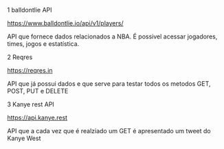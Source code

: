 1
  balldontlie API
  
  https://www.balldontlie.io/api/v1/players/<ID>
  
  API que fornece dados relacionados a NBA. É possivel acessar jogadores, times, jogos e estatística.
  
  
2
  Reqres
  
  https://reqres.in
  
  API que já possui dados e que serve para testar todos os metodos GET, POST, PUT e DELETE
  
  
 
3
  Kanye rest API
  
  https://api.kanye.rest
  
  API que a cada vez que é realziado um GET é apresentado um tweet do Kanye West
